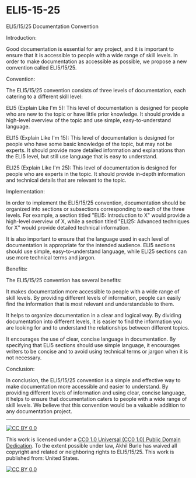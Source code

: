 # ELI5-15-25
ELI5/15/25 Documentation Convention

Introduction:

Good documentation is essential for any project, and it is important to ensure that it is accessible to people with a wide range of skill levels. In order to make documentation as accessible as possible, we propose a new convention called ELI5/15/25.

Convention:

The ELI5/15/25 convention consists of three levels of documentation, each catering to a different skill level:

ELI5 (Explain Like I'm 5): This level of documentation is designed for people who are new to the topic or have little prior knowledge. It should provide a high-level overview of the topic and use simple, easy-to-understand language.

ELI15 (Explain Like I'm 15): This level of documentation is designed for people who have some basic knowledge of the topic, but may not be experts. It should provide more detailed information and explanations than the ELI5 level, but still use language that is easy to understand.

ELI25 (Explain Like I'm 25): This level of documentation is designed for people who are experts in the topic. It should provide in-depth information and technical details that are relevant to the topic.

Implementation:

In order to implement the ELI5/15/25 convention, documentation should be organized into sections or subsections corresponding to each of the three levels. For example, a section titled "ELI5: Introduction to X" would provide a high-level overview of X, while a section titled "ELI25: Advanced techniques for X" would provide detailed technical information.

It is also important to ensure that the language used in each level of documentation is appropriate for the intended audience. ELI5 sections should use simple, easy-to-understand language, while ELI25 sections can use more technical terms and jargon.

Benefits:

The ELI5/15/25 convention has several benefits:

It makes documentation more accessible to people with a wide range of skill levels. By providing different levels of information, people can easily find the information that is most relevant and understandable to them.

It helps to organize documentation in a clear and logical way. By dividing documentation into different levels, it is easier to find the information you are looking for and to understand the relationships between different topics.

It encourages the use of clear, concise language in documentation. By specifying that ELI5 sections should use simple language, it encourages writers to be concise and to avoid using technical terms or jargon when it is not necessary.

Conclusion:

In conclusion, the ELI5/15/25 convention is a simple and effective way to make documentation more accessible and easier to understand. By providing different levels of information and using clear, concise language, it helps to ensure that documentation caters to people with a wide range of skill levels. We believe that this convention would be a valuable addition to any documentation project.

------
[![CC BY 0.0][cc-by-shield]][cc-by]

This work is licensed under a
[CC0 1.0 Universal (CC0 1.0) Public Domain Dedication][cc-by].
To the extent possible under law, Akhil Burle has waived all copyright and related or neighboring rights to ELI5/15/25. This work is published from: United States.

[![CC BY 0.0][cc-by-image]][cc-by]

[cc-by]: https://creativecommons.org/publicdomain/zero/1.0/
[cc-by-image]: https://licensebuttons.net/p/zero/1.0/88x31.png
[cc-by-shield]: https://img.shields.io/badge/License-CC0-lightgrey
